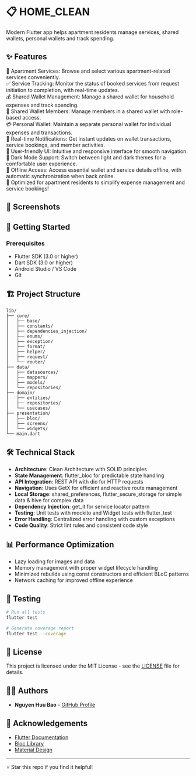 # 📋 HOME_CLEAN

Modern Flutter app helps apartment residents manage services, shared wallets, personal wallets and track spending.

## ✨ Features

🏢 Apartment Services: Browse and select various apartment-related services conveniently.<br>
✅ Service Tracking: Monitor the status of booked services from request initiation to completion, with real-time updates.<br>
💰 Shared Wallet Management: Manage a shared wallet for household expenses and track spending.<br>
👥 Shared Wallet Members: Manage members in a shared wallet with role-based access.<br>
💳 Personal Wallet: Maintain a separate personal wallet for individual expenses and transactions.<br>
🔔 Real-time Notifications: Get instant updates on wallet transactions, service bookings, and member activities.<br>
📱 User-friendly UI: Intuitive and responsive interface for smooth navigation.<br>
🌙 Dark Mode Support: Switch between light and dark themes for a comfortable user experience.<br>
🔄 Offline Access: Access essential wallet and service details offline, with automatic synchronization when back online.<br>
🚀 Optimized for apartment residents to simplify expense management and service bookings!  

## 📱 Screenshots

## 🚀 Getting Started

### Prerequisites

- Flutter SDK (3.0 or higher)
- Dart SDK (3.0 or higher)
- Android Studio / VS Code
- Git

## 🏗️ Project Structure

```
lib/
├── core/
│   ├── base/
│   ├── constants/
│   ├── dependencies_injection/
│   ├── enums/
│   ├── exception/
│   ├── format/
│   ├── helper/
│   ├── request/
│   └── router/
├── data/
│   ├── datasources/
│   ├── mappers/
│   ├── models/
│   └── repositories/
├── domain/
│   ├── entities/
│   ├── repositories/
│   └── usecases/
├── presentation/
│   ├── bloc/
│   ├── screens/
│   └── widgets/
└── main.dart
```

## 🛠️ Technical Stack

- **Architecture**: Clean Architecture with SOLID principles
- **State Management**: flutter_bloc for predictable state handling
- **API Integration**: REST API with dio for HTTP requests
- **Navigation**: Uses GetX for efficient and reactive route management
- **Local Storage**: shared_preferences, flutter_secure_storage for simple data & hive for complex data
- **Dependency Injection**: get_it for service locator pattern
- **Testing**: Unit tests with mockito and Widget tests with flutter_test
- **Error Handling**: Centralized error handling with custom exceptions
- **Code Quality**: Strict lint rules and consistent code style

## 📊 Performance Optimization

- Lazy loading for images and data
- Memory management with proper widget lifecycle handling
- Minimized rebuilds using const constructors and efficient BLoC patterns
- Network caching for improved offline experience

## 🧪 Testing

```bash
# Run all tests
flutter test

# Generate coverage report
flutter test --coverage
```

## 📄 License

This project is licensed under the MIT License - see the [LICENSE](LICENSE) file for details.

## 👨‍💻 Authors

- **Nguyen Huu Bao** - [GitHub Profile](https://github.com/nguyenhuubao20)

## 🙏 Acknowledgements

- [Flutter Documentation](https://flutter.dev/docs)
- [Bloc Library](https://bloclibrary.dev/)
- [Material Design](https://material.io/design)

---

⭐️ Star this repo if you find it helpful!
